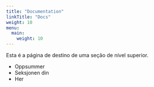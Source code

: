 ```yaml
---
title: "Documentation"
linkTitle: "Docs"
weight: 10
menu:
  main:
    weight: 10
---
```


Esta é a página de destino de uma seção de nível superior.

* Oppsummer
* Seksjonen din
* Her
